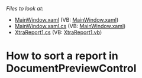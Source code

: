 <!-- default file list -->
*Files to look at*:

* [MainWindow.xaml](./CS/WpfApplication1/MainWindow.xaml) (VB: [MainWindow.xaml](./VB/WpfApplication1/MainWindow.xaml))
* [MainWindow.xaml.cs](./CS/WpfApplication1/MainWindow.xaml.cs) (VB: [MainWindow.xaml](./VB/WpfApplication1/MainWindow.xaml))
* [XtraReport1.cs](./CS/WpfApplication1/XtraReport1.cs) (VB: [XtraReport1.vb](./VB/WpfApplication1/XtraReport1.vb))
<!-- default file list end -->
# How to sort a report in DocumentPreviewControl

<br/>


